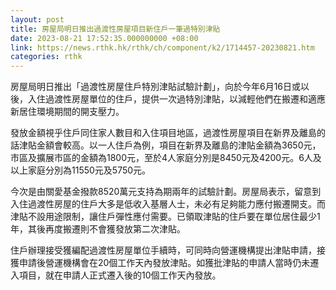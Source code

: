 ```yaml
---
layout: post
title: 房屋局明日推出過渡性房屋項目新住戶一筆過特別津貼
date: 2023-08-21 17:52:35.000000000 +08:00
link: https://news.rthk.hk/rthk/ch/component/k2/1714457-20230821.htm
categories: rthk
---
```


房屋局明日推出「過渡性房屋住戶特別津貼試驗計劃」，向於今年6月16日或以後，入住過渡性房屋單位的住戶，提供一次過特別津貼，以減輕他們在搬遷和適應新居住環境期間的開支壓力。

發放金額視乎住戶同住家人數目和入住項目地區，過渡性房屋項目在新界及離島的話津貼金額會較高。以一人住戶為例，項目在新界及離島的津貼金額為3650元，市區及擴展市區的金額為1800元，至於4人家庭分別是8450元及4200元。6人及以上家庭分別為11550元及5750元。

今次是由關愛基金撥款8520萬元支持為期兩年的試驗計劃。房屋局表示，留意到入住過渡性房屋的住戶大多是低收入基層人士，未必有足夠能力應付搬遷開支。而津貼不設用途限制，讓住戶彈性應付需要。已領取津貼的住戶要在單位居住最少1年，其後再度搬遷則不會獲發放第二次津貼。

住戶辦理接受獲編配過渡性房屋單位手續時，可同時向營運機構提出津貼申請，接獲申請後營運機構會在20個工作天內發放津貼。如獲批津貼的申請人當時仍未遷入項目，就在申請人正式遷入後的10個工作天內發放。
